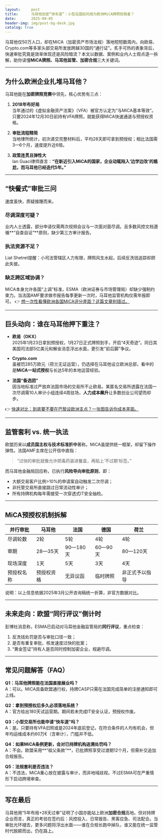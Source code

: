 ```yaml
---
layout:     post
title:      马耳他加密“快车道”：小型岛国如何成为欧洲MiCA牌照抢跑者？
date:       2025-09-05
header-img: img/post-bg-desk.jpg
catalog: true
---
```


马耳他仅50万人口，却在MiCA（加密资产市场法规）落地短短数周内，向欧易、Crypto.com等多家头部交易所发放跨越30国的“通行证”。炙手可热的表象背后，快速审批究竟是效率体现还是风险暗流？本文以数据、案例和业内人士观点逐一拆解，助你读懂**MiCA牌照、马耳他监管、加密合规**三大关键词。

---

## 为什么欧洲企业扎堆马耳他？

马耳他能在**加密牌照竞赛**中领先，核心优势有三点：

1. **2018年布好局**  
   当年通过的《虚拟金融资产法案》（VFA）被官方认定为“与MiCA基本等效”。只要2024年12月30日前持有VFA牌照，就能获得MiCA快速通道与预授权资格。

2. **审批流程精简**  
   当地律所统计，初次递交完整材料后，平均28天即可拿到预授权；相比法国需3—6个月，速度提升近6倍。

3. **政策连贯且弹性大**  
   Ian Guaci律师直言：**“在新近引入MiCA的国家，企业动辄陷入‘边学边改’的尴尬，而马耳他已经迭代5年。”**

---

## “快餐式”审批三问

速度虽快，质疑接踵而来。

### 尽调深度可疑？  
业内人士透露，部分申请仅需两次视频会议与一次面对面尽调。且多数风控文档遵循**“自查自证”**原则，缺少第三方审计报告。

### 执法资源不足？  
Liat Shetret提醒：小司法管辖区人力有限，牌照风生水起，后续反洗钱追踪却顾此失彼。

### 缺乏跨区域协调？  
MiCA本身允许各国“上调”标准，ESMA（欧洲证券与市场管理局）却缺少强制约束力。当法国AMF要求做市报告每季更新一次时，马耳他监管机构仅需年报即可。 👉 [想一次性看懂欧洲各国MiCA评分差距？这篇文章别错过。](https://okxdog.com/)

---

## 巨头动向：谁在马耳他押下重注？

- **欧易（OKX）**  
  2025年1月23日拿到预授权，1月27日正式牌照到手，开启“4天奇迹”。同日其美国司法部5亿美元和解金消息浮出水面，更引发“前后脚”争议。

- **Crypto.com**  
  虽被罚285万欧元（荷兰无证运营），仍选择在马耳他设立欧洲总部，看中的是**MiCA一站式授权**与长达5年的本地运营经验。

- **法国“备选团”**  
  因当地标准过严放弃法国市场的交易所不止欧易。某匿名交易所透露在法国一次尽调需10人审计小组连续4周驻场，**人力成本飙升**让多数创业公司望而却步。  

👉 [快速对比：到底要不要在巴黎设欧洲支点？一张图告诉你成本差距。](https://okxdog.com/)

---

## 监管套利 vs. 统一执法

欧盟历来以**成员国主权与技术标准折中**著称。MiCA虽提供统一框架，却留下操作弹性。法国AMF主席在公开信中直指：

> “过快的审批就像允许把毒药装进餐盒，再贴上‘不过期’标签。”

而马耳他金融局回应称，已执行**风险导向审批原则**，即：

- 大额交易客户比例>10%的申请案自动触发二次尽调；  
- 非托管交易所直接跳过日常流动性审计；  
- 所有持牌机构每年需接受一次穿透式IT安全抽检。

---

## MiCA预授权机制拆解

| 并行审批 | 马耳他 | 法国 | 德国 | 荷兰 |
| -------- | ------ | ---- | ---- | ---- |
| 尽调轮数 | 2轮 | 5轮 | 4轮 | 4轮 |
| 审期 | 28—35天 | 90—180天 | 60—90天 | 80—120天 |
| 现场深度 | 1天 | 5天 | 3天 | 4天 |
| 预授权名称 | 预授权资格 | 无异议函 | 临时牌照 | 非正式予以指导 |

说明：以上信息依据2025年3月公开咨询稿统一折算，非官方数据对比。

---

## 未来走向：欧盟“同行评议”倒计时

彭博社消息称，ESMA已启动对马耳他金融监管局的**同行评议**，重点检查：

1. 反洗钱处罚是否与审批口径一致；  
2. 是否有重复审批、核发速度过快的批案；  
3. “黄金签证”持有人是否同时控制加密企业，规避尽调。

---

## 常见问题解答（FAQ）

**Q1：马耳他牌照能在法国直接展业吗？**  
A：可以。MiCA具备欧盟通行权，持牌CASP只需在法国完成简单的注册通知即可上线。

**Q2：拿到预授权后多久必须落地系统？**  
A：官方给出180天试运营期。期间若未完成IT安全认证，预授权作废。

**Q3：小型交易所也能申请“快车道”吗？**  
A：是。只要持有VFA旧照或是2024年底前登记，在符合条件的人均有机会，但年均运维成本约60万€（含审计），门槛并不低。

**Q4：如果MiCA条例更新，会对已持牌机构追溯处罚吗？**  
A：不会。欧盟采用**“祖父条款”**，已批牌照享受过渡期12个月，但需补交追加合规报告。

**Q5：法规套利是否违法？**  
A：不违法，MiCA重心放在披露与审计，而非地域歧视。不过ESMA可在严重情形下启动跨境审查。

---

## 写在最后

马耳他用“5年布局+28天过审”证明了小国亦能站上欧洲**加密合规**高地。但对持牌企业而言，真正的考验在签约后：风控投入、日常报告、黑客应急、司法配合。当审批光环褪去，更多问题将浮出水面——谁在合规长跑中掉队，谁又能在统一监管时代脱颖而出，仍在路上。